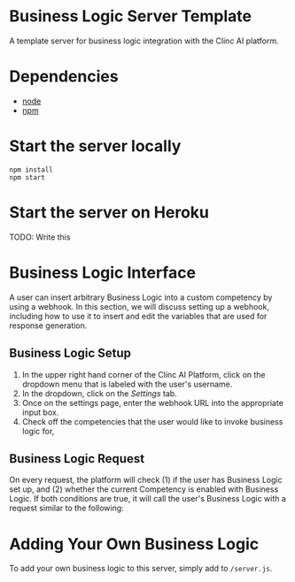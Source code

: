 # Business Logic Server Template

A template server for business logic integration with the Clinc AI platform.

# Dependencies
- [node](https://nodejs.org/en/download/)
- [npm](https://www.npmjs.com/get-npm)

# Start the server locally
```
npm install
npm start
```

# Start the server on Heroku
TODO: Write this

# Business Logic Interface
A user can insert arbitrary Business Logic into a custom competency by using a webhook. In this section, we will discuss setting up a webhook, including how to use it to insert and edit the variables that are used for response generation.

## Business Logic Setup
1. In the upper right hand corner of the Clinc AI Platform, click on the dropdown menu that is labeled with the user's username.
2. In the dropdown, click on the *Settings* tab.
3. Once on the settings page, enter the webhook URL into the appropriate input box.
4. Check off the competencies that the user would like to invoke business logic for,

## Business Logic Request
On every request, the platform will check (1) if the user has Business Logic set up, and (2) whether the current Competency is enabled with Business Logic. If both conditions are true, it will call the user's Business Logic with a request similar to the following:









# Adding Your Own Business Logic
To add your own business logic to this server, simply add to `/server.js`.
